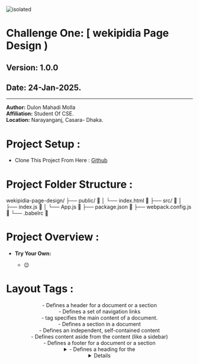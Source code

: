 <img src="https://i.ibb.co.com/Thyp9GD/50-HOURS-REACT-JS-19-MONSTER-CLASS-1-27-screenshot.png" alt="isolated" width="full" style="margin: 0 auto;"/>

# Challenge One: [ wekipidia Page Design )

## **Version:** 1.0.0

## **Date:** 24-Jan-2025.

---

**Author:** Dulon Mahadi Molla  
**Affiliation:** Student Of CSE.  
**Location:** Narayanganj, Casara- Dhaka.

# Project Setup :

- Clone This Project From Here : [Github](https://github.com/14HAK/monster.git)

# Project Folder Structure :

wekipidia-page-design/
├── public/ 📂
│   └── index.html 📝
├── src/ 📂
│   ├── index.js 📝
│   └── App.js 📝
├── package.json 📝
├── webpack.config.js 📝
└── .babelrc 📝



# Project Overview :
- **Try Your Own:**

  - 😉



# Layout Tags :
<header> - Defines a header for a document or a section
<nav> - Defines a set of navigation links
<main> -  tag specifies the main content of a document.
<section> - Defines a section in a document
<article> - Defines an independent, self-contained content
<aside> - Defines content aside from the content (like a sidebar)
<footer> - Defines a footer for a document or a section
<details> - Defines additional details that the user can open and close on demand
<summary> - Defines a heading for the <details> element